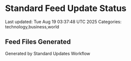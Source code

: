 # Standard Feed Update Status
Last updated: Tue Aug 19 03:37:48 UTC 2025
Categories: technology,business,world

## Feed Files Generated

Generated by Standard Updates Workflow

